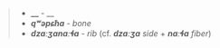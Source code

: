 

>- **__** - __
>- **_qʷəpɕħa_** - _bone_
>- **_dzaːʒanaːɬa_** - _rib_ (cf. **_dzaːʒa_** _side_ + **_naːɬa_** _fiber_)